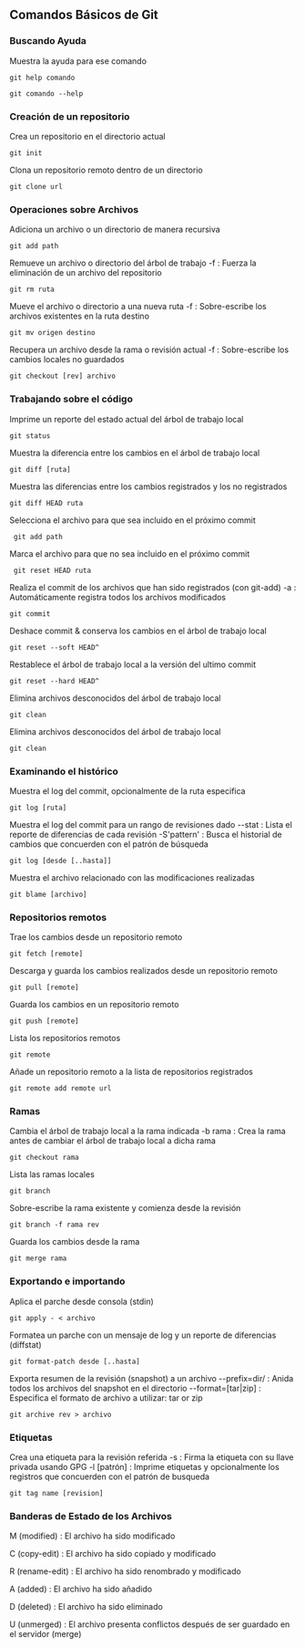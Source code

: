 ## Comandos Básicos de Git

### Buscando Ayuda
Muestra la ayuda para ese comando

```git
git help comando
```

```git
git comando --help
```

### Creación de un repositorio
Crea un repositorio en el directorio actual

```git
git init
```
Clona un repositorio remoto dentro de un directorio
```git
git clone url
```

### Operaciones sobre Archivos
Adiciona un archivo o un directorio de manera recursiva

```git
git add path
```

 Remueve un archivo o directorio del árbol de trabajo
 -f : Fuerza la eliminación de un archivo del repositorio

```git
git rm ruta
```

Mueve el archivo o directorio a una nueva ruta
-f : Sobre-escribe los archivos existentes en la ruta destino

```git
git mv origen destino
```

Recupera un archivo desde la rama o revisión actual
-f : Sobre-escribe los cambios locales no guardados

```git
git checkout [rev] archivo
```

### Trabajando sobre el código
Imprime un reporte del estado actual del árbol de trabajo local

```git
git status
```

Muestra la diferencia entre los cambios en el árbol de trabajo local

```git
git diff [ruta]
```

Muestra las diferencias entre los cambios registrados y los no registrados

```git
git diff HEAD ruta
```

Selecciona el archivo para que sea incluido en el próximo commit

```git
 git add path
```

Marca el archivo para que no sea incluido en el próximo commit

```git
 git reset HEAD ruta
```

 Realiza el commit de los archivos que han sido registrados (con git-add)
-a : Automáticamente registra todos los archivos modificados

```git
git commit
```

Deshace commit & conserva los cambios en el árbol de trabajo local
```git
git reset --soft HEAD^
```

Restablece el árbol de trabajo local a la versión del ultimo commit
```git
git reset --hard HEAD^
```

Elimina archivos desconocidos del árbol de trabajo local
```git
git clean
```

Elimina archivos desconocidos del árbol de trabajo local
```git
git clean
```

### Examinando el histórico
Muestra el log del commit, opcionalmente de la ruta especifica
```git
git log [ruta]
```

Muestra el log del commit para un rango de revisiones dado
      --stat : Lista el reporte de diferencias de cada revisión
      -S'pattern' : Busca el historial de cambios que concuerden con el patrón de búsqueda
```git
git log [desde [..hasta]]
```

Muestra el archivo relacionado con las modificaciones realizadas
```git
git blame [archivo]
```

### Repositorios remotos

Trae los cambios desde un repositorio remoto
```git
git fetch [remote]
```

Descarga y guarda los cambios realizados desde un repositorio remoto
```git
git pull [remote]
```

Guarda los cambios en un repositorio remoto
```git
git push [remote]
```

Lista los repositorios remotos
```git
git remote
```

Añade un repositorio remoto a la lista de repositorios registrados
```git
git remote add remote url
```
### Ramas

Cambia el árbol de trabajo local a la rama indicada
      -b rama : Crea la rama antes de cambiar el árbol de trabajo local a dicha rama
```git
git checkout rama
```

Lista las ramas locales
```git
git branch
```

Sobre-escribe la rama existente y comienza desde la revisión
```git
git branch -f rama rev
```

Guarda los cambios desde la rama
```git
git merge rama
```

### Exportando e importando

Aplica el parche desde consola (stdin)
```git
git apply - < archivo
```

Formatea un parche con un mensaje de log y un reporte de diferencias (diffstat)
```git
git format-patch desde [..hasta]
```

Exporta resumen de la revisión (snapshot) a un archivo
      --prefix=dir/ : Anida todos los archivos del snapshot en el directorio
      --format=[tar|zip] : Especifica el formato de archivo a utilizar: tar or zip
```git
git archive rev > archivo
```

### Etiquetas

Crea una etiqueta para la revisión referida
      -s : Firma la etiqueta con su llave privada usando GPG
      -l [patrón] : Imprime etiquetas y opcionalmente los registros que concuerden con el patrón de busqueda
```git
git tag name [revision]
```

### Banderas de Estado de los Archivos

M (modified) : El archivo ha sido modificado

C (copy-edit) : El archivo ha sido copiado y modificado

R (rename-edit) : El archivo ha sido renombrado y modificado

A (added) : El archivo ha sido añadido

D (deleted) : El archivo ha sido eliminado

U (unmerged) : El archivo presenta conflictos después de ser guardado en el servidor (merge)







































